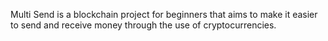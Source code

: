 Multi Send is a blockchain project for beginners that aims to make it easier to send and receive money through the use of cryptocurrencies.

